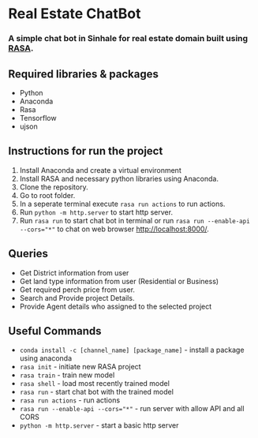 # Real Estate ChatBot

### A simple chat bot in Sinhale for real estate domain built using [RASA](https://rasa.com/docs/).

## Required libraries & packages

- Python
- Anaconda
- Rasa
- Tensorflow
- ujson

## Instructions for run the project

1. Install Anaconda and create a virtual environment
2. Install RASA and necessary python libraries using Anaconda.
3. Clone the repository.
4. Go to root folder.
5. In a seperate terminal execute `rasa run actions` to run actions.
6. Run `python -m http.server` to start http server.
7. Run `rasa run` to start chat bot in terminal or run `rasa run --enable-api --cors="*"` to chat on web browser [http://localhost:8000/](http://localhost:8000/).

## Queries

- Get District information from user
- Get land type information from user (Residential or Business)
- Get required perch price from user.
- Search and Provide project Details.
- Provide Agent details who assigned to the selected project

## Useful Commands

- `conda install -c [channel_name] [package_name]` - install a package using anaconda
- `rasa init` - initiate new RASA project
- `rasa train` - train new model
- `rasa shell` - load most recently trained model
- `rasa run` - start chat bot with the trained model
- `rasa run actions` - run actions
- `rasa run --enable-api --cors="*"` - run server with allow API and all CORS
- `python -m http.server` - start a basic http server
